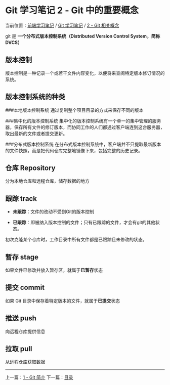 # Git 学习笔记 2 - Git 中的重要概念

当前位置：[前端学习笔记](../index.md) / [Git 学习笔记](./index.md) / [2 - Git 相关概念](./git2.md)

git 是 **一个分布式版本控制系统（Distributed Version Control System，简称 DVCS）**

## 版本控制

版本控制是一种记录一个或若干文件内容变化，以便将来查阅特定版本修订情况的系统。

## 版本控制系统的种类

###本地版本控制系统
通过复制整个项目目录的方式来保存不同的版本

###集中化的版本控制系统
集中化的版本控制系统有一个单一的集中管理的服务器，保存所有文件的修订版本，而协同工作的人们都通过客户端连到这台服务器，取出最新的文件或者提交更新。

###分布式版本控制系统
在分布式版本控制系统中，客户端并不只提取最新版本的文件快照，而是把代码仓库完整地镜像下来，包括完整的历史记录。

## 仓库 Repository

分为本地仓库和远程仓库，储存数据的地方

## 跟踪 track

* **未跟踪**：文件的改动不受到Git的版本控制

* **已跟踪**：即被纳入版本控制的文件；只有已跟踪的文件，才会有git的其他状态。

初次克隆某个仓库时，工作目录中所有文件都是已跟踪且未修改的状态。

## 暂存 stage

如果文件已修改并放入暂存区，就属于**已暂存**状态

## 提交 commit

如果 Git 目录中保存着特定版本的文件，就属于**已提交**状态

## 推送 push

向远程仓库提供信息

## 拉取 pull

从远程仓库获取数据

---
上一篇：[1 - Git 简介](./git1.md)
下一篇：[目录](./index.md)
